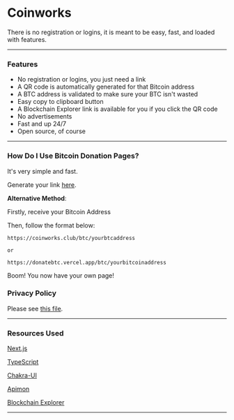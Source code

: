 # Coinworks

There is no registration or logins, it is meant to be easy, fast, and loaded with features.

---

### Features

-   No registration or logins, you just need a link
-   A QR code is automatically generated for that Bitcoin address
-   A BTC address is validated to make sure your BTC isn't wasted
-   Easy copy to clipboard button
-   A Blockchain Explorer link is available for you if you click the QR code
-   No advertisements
-   Fast and up 24/7
-   Open source, of course

---

### How Do I Use Bitcoin Donation Pages?

It's very simple and fast.

Generate your link [here](https://coinworks.club/create).

**Alternative Method**:

Firstly, receive your Bitcoin Address

Then, follow the format below:

```
https://coinworks.club/btc/yourbtcaddress

or

https://donatebtc.vercel.app/btc/yourbitcoinaddress
```

Boom! You now have your own page!

### Privacy Policy

Please see [this file](privacy-policy.md).

---

### Resources Used

[Next.js](https://nextjs.org/)

[TypeScript](https://www.typescriptlang.org/)

[Chakra-UI](https://chakra-ui.com/)

[Apimon](https://apimon.de/http-apis#qr)

[Blockchain Explorer](https://www.blockchain.com/explorer)

---
